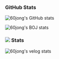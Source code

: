 ### GitHub Stats <br/>
![60jong's GitHub stats](https://github-readme-stats.vercel.app/api?username=60jong&show_icon=true&theme=kacho_ga)

![60jong's BOJ stats](http://mazassumnida.wtf/api/mini/generate_badge?boj=rudwhd515)
### <a href="https://velog.io/@rudwhd515" target="_blank"><img src="https://img.shields.io/badge/Velog-20C997?style=flat-square&logo=Velog&logoColor=white"/></a> Stats <br/>
![60jong's velog stats](https://post-stat-view.60jong.site/api/v1/velog-stats?username=rudwhd515&show_visitors=true)
<!--
**60jong/60jong** is a ✨ _special_ ✨ repository because its `README.md` (this file) appears on your GitHub profile.

Here are some ideas to get you started:

- 🔭 I’m currently working on ...
- 🌱 I’m currently learning ...
- 👯 I’m looking to collaborate on ...
- 🤔 I’m looking for help with ...
- 💬 Ask me about ...
- 📫 How to reach me: ...
- 😄 Pronouns: ...
- ⚡ Fun fact: ...
-->
